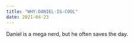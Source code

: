 ```yaml
---
title: "WHY-DANIEL-IS-COOL"
date: 2021-04-23
---
```

Daniel is a mega nerd, but he often saves the day. 

